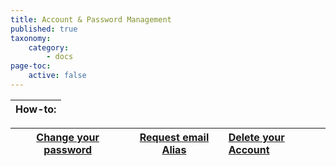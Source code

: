 ```yaml
---
title: Account & Password Management
published: true
taxonomy:
    category:
        - docs
page-toc:
    active: false
---
```


|**How-to:**|
|:--:|

|**[Change your password](password-change)**|**[Request email Alias](alias-request)**|**[Delete your Account](account-deletion)**|
|:--:|:--:|:--|
